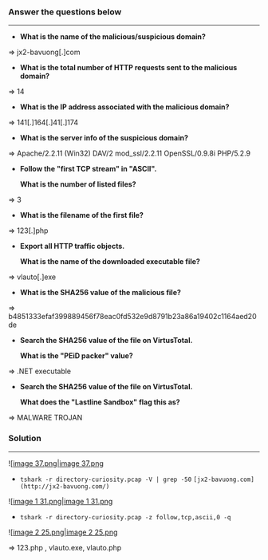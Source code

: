 ### Answer the questions below

---

- **What is the name of the malicious/suspicious domain?**

⇒ jx2-bavuong[.]com

- **What is the total number of HTTP requests sent to the malicious domain?**

⇒ 14

- **What is the IP address associated with the malicious domain?**

⇒ 141[.]164[.]41[.]174

- **What is the server info of the suspicious domain?**

⇒ Apache/2.2.11 (Win32) DAV/2 mod_ssl/2.2.11 OpenSSL/0.9.8i PHP/5.2.9

- **Follow the "first TCP stream" in "ASCII".**
    
    **What is the number of listed files?**
    

⇒ 3

- **What is the filename of the first file?**

⇒ 123[.]php

- **Export all HTTP traffic objects.**
    
    **What is the name of the downloaded executable file?**
    

⇒ vlauto[.]exe

- **What is the SHA256 value of the malicious file?**

⇒ b4851333efaf399889456f78eac0fd532e9d8791b23a86a19402c1164aed20de

- **Search the SHA256 value of the file on VirtusTotal.**
    
    **What is the "PEiD packer" value?**
    

⇒ .NET executable

- **Search the SHA256 value of the file on VirtusTotal.**
    
    **What does the "Lastline Sandbox" flag this as?**
    

⇒ MALWARE TROJAN

### Solution

---

![[image 37.png|image 37.png](../../../../Image/image%2037.png)

- `tshark -r directory-curiosity.pcap -V | grep -50` `[jx2-bavuong.com](http://jx2-bavuong.com/)`

![[image 1 31.png|image 1 31.png](../../../../Image/image%201%2031.png)

- `tshark -r directory-curiosity.pcap -z follow,tcp,ascii,0 -q`

![[image 2 25.png|image 2 25.png](../../../../Image/image%202%2025.png)

⇒ 123.php , vlauto.exe, vlauto.php
